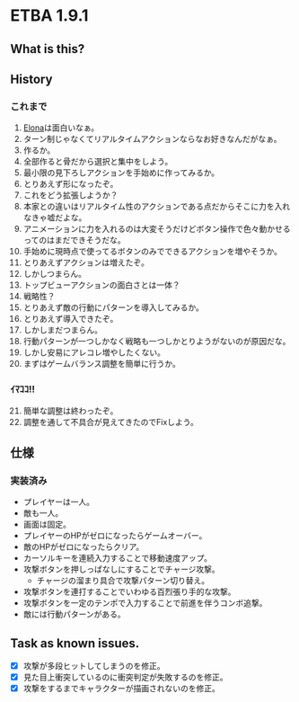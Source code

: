 # ETBA 1.9.1
## What is this?


## History

### これまで
1. [Elona](http://ylvania.style.coocan.jp/elona_top.html)は面白いなぁ。
2. ターン制じゃなくてリアルタイムアクションならなお好きなんだがなぁ。
3. 作るか。
4. 全部作ると骨だから選択と集中をしよう。
5. 最小限の見下ろしアクションを手始めに作ってみるか。
6. とりあえず形になったぞ。
7. これをどう拡張しようか？
8. 本家との違いはリアルタイム性のアクションである点だからそこに力を入れなきゃ嘘だよな。
9. アニメーションに力を入れるのは大変そうだけどボタン操作で色々動かせるってのはまだできそうだな。
10. 手始めに現時点で使ってるボタンのみでできるアクションを増やそうか。
11. とりあえずアクションは増えたぞ。
12. しかしつまらん。
13. トップビューアクションの面白さとは一体？
14. 戦略性？
15. とりあえず敵の行動にパターンを導入してみるか。
16. とりあえず導入できたぞ。
17. しかしまだつまらん。
18. 行動パターンが一つしかなく戦略も一つしかとりようがないのが原因だな。
19. しかし安易にアレコレ増やしたくない。
20. まずはゲームバランス調整を簡単に行うか。

### ｲﾏｺｺ!!
21. 簡単な調整は終わったぞ。
22. 調整を通して不具合が見えてきたのでFixしよう。

## 仕様
### 実装済み
* プレイヤーは一人。
* 敵も一人。
* 画面は固定。
* プレイヤーのHPがゼロになったらゲームオーバー。
* 敵のHPがゼロになったらクリア。
* カーソルキーを連続入力することで移動速度アップ。
* 攻撃ボタンを押しっぱなしにすることでチャージ攻撃。
  * チャージの溜まり具合で攻撃パターン切り替え。
* 攻撃ボタンを連打することでいわゆる百烈張り手的な攻撃。
* 攻撃ボタンを一定のテンポで入力することで前進を伴うコンボ追撃。
* 敵には行動パターンがある。

## Task as known issues.

- [x] 攻撃が多段ヒットしてしまうのを修正。
- [x] 見た目上衝突しているのに衝突判定が失敗するのを修正。
- [x] 攻撃をするまでキャラクターが描画されないのを修正。
